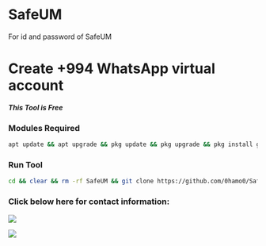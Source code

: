# SafeUM
For id and password of SafeUM 
# Create +994 WhatsApp virtual account

___This Tool is Free___</br>


 ### Modules Required 
````bash
apt update && apt upgrade && pkg update && pkg upgrade && pkg install git && pkg install python && pip install mechanize && pip install fake_useragent && pip install requests
````


 ### Run Tool
````bash
cd && clear && rm -rf SafeUM && git clone https://github.com/0hamo0/SafeUM && cd SafeUM && python Create.py
````



<h3 align="left">Click below here for contact information:</h3>

[![](https://img.shields.io/badge/Youtube-red?logo=Github&logoColor=black&labelColor=white)](https://www.youtube.com/@Tesla_24-v77)


[![](https://img.shields.io/badge/Whatsapp-Channel-red?logo=Whatsapp&logoColor=Brightgreen&labelColor=white)](https://whatsapp.com/channel/0029Vb5v32F0lwgvtXWpIt04)
